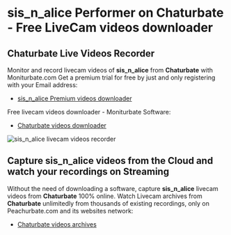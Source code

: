 # sis_n_alice Performer on Chaturbate - Free LiveCam videos downloader

## Chaturbate Live Videos Recorder

Monitor and record livecam videos of **sis_n_alice** from **Chaturbate** with Moniturbate.com
Get a premium trial for free by just and only registering with your Email address:
* [sis_n_alice Premium videos downloader](https://moniturbate.com/request-demo-licence-key.html)

Free livecam videos downloader - Moniturbate Software:
* [Chaturbate videos downloader](https://moniturbate.com/moniturbate-download-software.html)

![sis_n_alice livecam videos recorder](https://peachurnet.com/templates/moniturbate-software.png)


## Capture sis_n_alice videos from the Cloud and watch your recordings on Streaming

Without the need of downloading a software, capture **sis_n_alice** livecam videos from **Chaturbate** 100% online.
Watch Livecam archives from **Chaturbate** unlimitedly from thousands of existing recordings, only on Peachurbate.com and its websites network:
* [Chaturbate videos archives](https://peachurnet.com/)